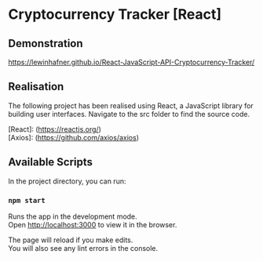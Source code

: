 # Cryptocurrency Tracker [React]

## Demonstration

https://lewinhafner.github.io/React-JavaScript-API-Cryptocurrency-Tracker/

## Realisation

The following project has been realised using React, a JavaScript library for building user interfaces. Navigate to the src folder to find the source code.

[React]: (https://reactjs.org/) <br>
[Axios]: (https://github.com/axios/axios)

## Available Scripts

In the project directory, you can run:

### `npm start`

Runs the app in the development mode.\
Open [http://localhost:3000](http://localhost:3000) to view it in the browser.

The page will reload if you make edits.\
You will also see any lint errors in the console.


